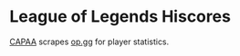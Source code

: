 # League of Legends Hiscores
[CAPAA](https://capaa.herokuapp.com) scrapes [op.gg](http://na.op.gg/) for player statistics.
